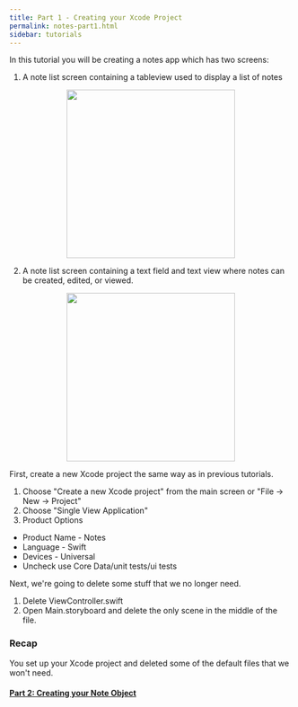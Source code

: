 ```yaml
---
title: Part 1 - Creating your Xcode Project
permalink: notes-part1.html
sidebar: tutorials
---
```


In this tutorial you will be creating a notes app which has two screens:

1. A note list screen containing a tableview used to display a list of notes

<p align="center"> <img src="../images/notes/P1/screenshot1.png" height="300px" align="center"> </p>

2. A note list screen containing a text field and text view where notes can be created, edited, or viewed. 

<p align="center"> <img src="../images/notes/P1/screenshot2.png" height="300px" align="center"> </p>

First, create a new Xcode project the same way as in previous tutorials. 

1. Choose "Create a new Xcode project" from the main screen or "File -> New -> Project"
2. Choose "Single View Application" 
3. Product Options
  *	 Product Name - Notes
  *	 Language - Swift
  *	 Devices - Universal
  *	 Uncheck use Core Data/unit tests/ui tests

Next, we're going to delete some stuff that we no longer need.

1. Delete ViewController.swift
2. Open Main.storyboard and delete the only scene in the middle of the file.

### Recap

You set up your Xcode project and deleted some of the default files that we won't need. 

#### [Part 2: Creating your Note Object](notes-part2)
